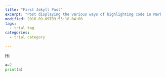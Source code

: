 ```yaml
---
title: "First Jekyll Post"
excerpt: "Post displaying the various ways of highlighting code in Markdown."
modified: 2016-09-09T09:55:10-04:00
tags: 
  - trial tag
categories:
  - trial category
  
---
```


Hi
```python
a=2
print(a)
```
